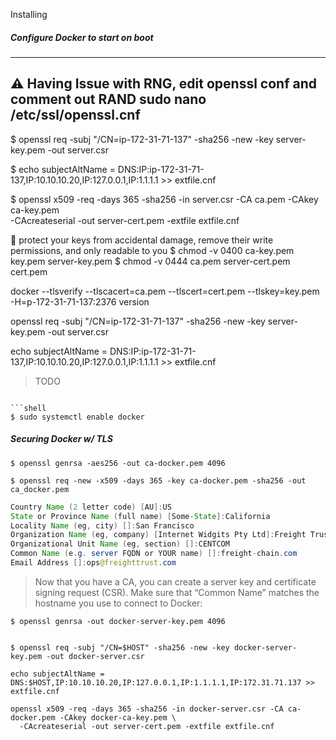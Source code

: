 Installing 

##### Configure Docker to start on boot


--- 
⚠️ Having Issue with RNG, edit openssl conf and comment out RAND
 sudo nano /etc/ssl/openssl.cnf
<include screenshot> 
---


$ openssl req -subj "/CN=ip-172-31-71-137" -sha256 -new -key server-key.pem -out server.csr

$ echo subjectAltName = DNS:IP:ip-172-31-71-137,IP:10.10.10.20,IP:127.0.0.1,IP:1.1.1.1 >> extfile.cnf

$ openssl x509 -req -days 365 -sha256 -in server.csr -CA ca.pem -CAkey ca-key.pem \
  -CAcreateserial -out server-cert.pem -extfile extfile.cnf

🚨 protect your keys from accidental damage, remove their write permissions, and only readable to you
$ chmod -v 0400 ca-key.pem key.pem server-key.pem
$ chmod -v 0444 ca.pem server-cert.pem cert.pem



docker --tlsverify --tlscacert=ca.pem --tlscert=cert.pem --tlskey=key.pem \
  -H=p-172-31-71-137:2376 version

openssl req -subj "/CN=ip-172-31-71-137" -sha256 -new -key server-key.pem -out server.csr

echo subjectAltName = DNS:IP:ip-172-31-71-137,IP:10.10.10.20,IP:127.0.0.1,IP:1.1.1.1 >> extfile.cnf





> TODO
``` 

```shell
$ sudo systemctl enable docker
```

##### Securing Docker w/ TLS

```shell
$ openssl genrsa -aes256 -out ca-docker.pem 4096
```

```shell
$ openssl req -new -x509 -days 365 -key ca-docker.pem -sha256 -out ca_docker.pem
```


```java
Country Name (2 letter code) [AU]:US
State or Province Name (full name) [Some-State]:California
Locality Name (eg, city) []:San Francisco
Organization Name (eg, company) [Internet Widgits Pty Ltd]:Freight Trust & Clearing Corporation
Organizational Unit Name (eg, section) []:CENTCOM                            
Common Name (e.g. server FQDN or YOUR name) []:freight-chain.com
Email Address []:ops@freighttrust.com
```

> Now that you have a CA, you can create a server key and certificate signing request (CSR). Make sure that “Common Name” matches the hostname you use to connect to Docker:

```shell
$ openssl genrsa -out docker-server-key.pem 4096


$ openssl req -subj "/CN=$HOST" -sha256 -new -key docker-server-key.pem -out docker-server.csr

echo subjectAltName = DNS:$HOST,IP:10.10.10.20,IP:127.0.0.1,IP:1.1.1.1,IP:172.31.71.137 >> extfile.cnf

openssl x509 -req -days 365 -sha256 -in docker-server.csr -CA ca-docker.pem -CAkey docker-ca-key.pem \
  -CAcreateserial -out server-cert.pem -extfile extfile.cnf